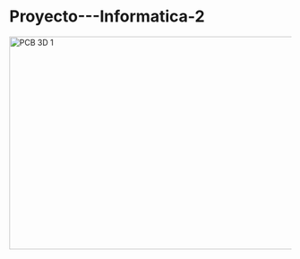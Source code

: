 # Proyecto---Informatica-2
<img width="543" height="380" alt="PCB 3D 1" src="https://github.com/user-attachments/assets/9e5f1003-48c7-4fb1-9469-a1c887b240c7" />
